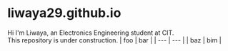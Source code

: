 # liwaya29.github.io
Hi I'm Liwaya, an Electronics Engineering student at CIT.\
This repository is under construction.
| foo | bar |
| --- | --- |
| baz | bim |
